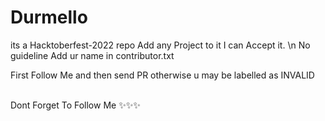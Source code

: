 # Durmello
its a Hacktoberfest-2022 repo
Add any Project to it I can Accept it.
\n No guideline
Add ur name in contributor.txt

First Follow Me and then send PR otherwise u may be labelled as INVALID

<br>Dont Forget To Follow Me ✨✨✨</br>
